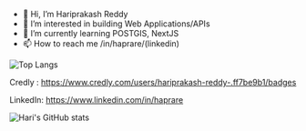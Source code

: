 - 👋 Hi, I’m Hariprakash Reddy
- 👀 I’m interested in building Web Applications/APIs
- 🌱 I’m currently learning POSTGIS, NextJS
- 📫 How to reach me /in/haprare/(linkedin)

<!---
hreddy11/hreddy11 is a ✨ special ✨ repository because its `README.md` (this file) appears on your GitHub profile.
You can click the Preview link to take a look at your changes.
--->

![Top Langs](https://github-readme-stats.vercel.app/api/top-langs/?username=hreddy11&layout=compact)


Credly : https://www.credly.com/users/hariprakash-reddy-.ff7be9b1/badges

LinkedIn: https://www.linkedin.com/in/haprare




![Hari's GitHub stats](https://github-readme-stats.vercel.app/api?username=hreddy11&show_icons=true&theme=radical)
